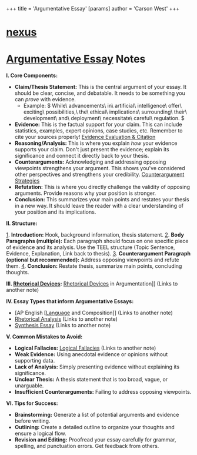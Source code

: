 +++
 title = 'Argumentative Essay'
[params]
	author = 'Carson West'
+++
# [nexus](./../nexus/)
# [Argumentative Essay](./../argumentative-essay/) Notes

**I. Core Components:**

* **Claim/Thesis Statement:**  This is the central argument of your essay. It should be clear, concise, and debatable.  It needs to be something you can *prove* with evidence.
    *  Example:   $ While\ advancements\ in\ artificial\ intelligence\ offer\ exciting\ possibilities,\ the\ ethical\ implications\ surrounding\ their\ development\ and\ deployment\ necessitate\ careful\ regulation. $ 
* **Evidence:** This is the factual support for your claim.  This can include statistics, examples, expert opinions, case studies, etc.  Remember to cite your sources properly! [Evidence Evaluation & Citation](./../evidence-evaluation-&-citation/)
* **Reasoning/Analysis:** This is where you explain *how* your evidence supports your claim.  Don't just present the evidence; explain its significance and connect it directly back to your thesis.
* **Counterarguments:** Acknowledging and addressing opposing viewpoints strengthens your argument. This shows you've considered other perspectives and strengthens your credibility. [Counterargument Strategies](./../counterargument-strategies/)
* **Refutation:** This is where you directly challenge the validity of opposing arguments.  Provide reasons why your position is stronger.
* **Conclusion:** This summarizes your main points and restates your thesis in a new way.  It should leave the reader with a clear understanding of your position and its implications.


**II. Structure:**

[1](./../1/). **Introduction:**  Hook, background information, thesis statement.
[2](./../2/). **Body Paragraphs (multiple):** Each paragraph should focus on one specific piece of evidence and its analysis.  Use the TEEL structure (Topic Sentence, Evidence, Explanation, Link back to thesis).
[3](./../3/). **Counterargument Paragraph (optional but recommended):**  Address opposing viewpoints and refute them.
[4](./../4/). **Conclusion:** Restate thesis, summarize main points, concluding thoughts.

**III.  [Rhetorical Devices](./../rhetorical-devices/):** [Rhetorical Devices](./../rhetorical-devices/) in Argumentation]]  (Links to another note)

**IV. Essay Types that inform Argumentative Essays:**

* [AP English [[Language](./../ap-english-[[language/) and Composition]] (Links to another note)
* [Rhetorical Analysis](./../rhetorical-analysis/) (Links to another note)
* [Synthesis Essay](./../synthesis-essay/) (Links to another note)


**V. Common Mistakes to Avoid:**

* **Logical Fallacies:**  [Logical Fallacies](./../logical-fallacies/) (Links to another note)
* **Weak Evidence:**  Using anecdotal evidence or opinions without supporting data.
* **Lack of Analysis:**  Simply presenting evidence without explaining its significance.
* **Unclear Thesis:**  A thesis statement that is too broad, vague, or unarguable.
* **Insufficient Counterarguments:** Failing to address opposing viewpoints.


**VI.  Tips for Success:**

* **Brainstorming:**  Generate a list of potential arguments and evidence before writing.
* **Outlining:**  Create a detailed outline to organize your thoughts and ensure a logical flow.
* **Revision and Editing:**  Proofread your essay carefully for grammar, spelling, and punctuation errors.  Get feedback from others.


